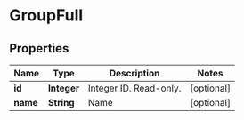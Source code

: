 
# GroupFull

## Properties
Name | Type | Description | Notes
------------ | ------------- | ------------- | -------------
**id** | **Integer** | Integer ID. Read-only. |  [optional]
**name** | **String** | Name |  [optional]



